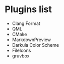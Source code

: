 # Plugins list
- Clang Format
- QML
- CMake
- MarkdownPreview
- Darkula Color Scheme
- FileIcons
- gruvbox

